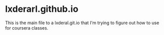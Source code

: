 # lxderarl.github.io

This is the main file to a lxderal.git.io that I'm trying to figure out how to use for coursera classes.
